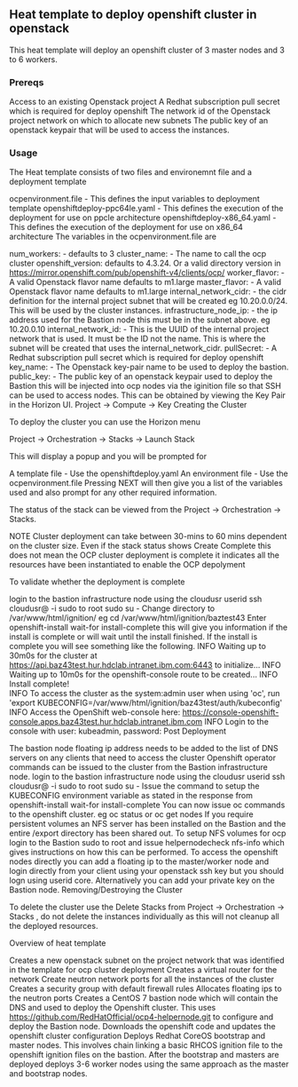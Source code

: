 ## Heat template to deploy openshift cluster in openstack

This heat template will deploy an openshift cluster of 3 master nodes and 3 to 6 workers.

### Prereqs

Access to an existing Openstack project
A Redhat subscription pull secret which is required for deploy openshift
The network id of the Openstack project network on which to allocate new subnets
The public key of an openstack keypair that will be used to access the instances.

### Usage

The Heat template consists of two files and environemnt file and a deployment template

ocpenvironment.file - This defines the input variables to deployment template
openshiftdeploy-ppc64le.yaml - This defines the execution of the deployment for use on ppcle architecture
openshiftdeploy-x86_64.yaml - This defines the execution of the deployment for use on x86_64 architecture
The variables in the ocpenvironment.file are

num_workers: - defaults to 3
cluster_name: - The name to call the ocp cluster
openshift_version: defaults to 4.3.24. Or a valid directory version in https://mirror.openshift.com/pub/openshift-v4/clients/ocp/
worker_flavor: - A valid Openstack flavor name defaults to m1.large
master_flavor: - A valid Openstack flavor name defaults to m1.large
internal_network_cidr: - the cidr definition for the internal project subnet that will be created eg 10.20.0.0/24. This will be used by the cluster instances.
infrastructure_node_ip: - the ip address used for the Bastion node this must be in the subnet above. eg 10.20.0.10
internal_network_id: - This is the UUID of the internal project network that is used. It must be the ID not the name. This is where the subnet will be created that uses the internal_network_cidr.
pullSecret: - A Redhat subscription pull secret which is required for deploy openshift
key_name: - The Openstack key-pair name to be used to deploy the bastion.
public_key: - The public key of an openstack keypair used to deploy the Bastion this will be injected into ocp nodes via the iginition file so that SSH can be used to access nodes. This can be obtained by viewing the Key Pair in the Horizon UI. Project -> Compute -> Key
Creating the Cluster

To deploy the cluster you can use the Horizon menu

Project -> Orchestration -> Stacks -> Launch Stack

This will display a popup and you will be prompted for

A template file - Use the openshiftdeploy.yaml
An environment file - Use the ocpenvironment.file
Pressing NEXT will then give you a list of the variables used and also prompt for any other required information.

The status of the stack can be viewed from the Project -> Orchestration -> Stacks.

NOTE Cluster deployment can take between 30-mins to 60 mins dependent on the cluster size. Even if the stack status shows Create Complete this does not mean the OCP cluster deployment is complete it indicates all the resources have been instantiated to enable the OCP depolyment

To validate whether the deployment is complete

login to the bastion infrastructure node using the cloudusr userid ssh cloudusr@<bastion ip> -i <your private key>
sudo to root sudo su -
Change directory to /var/www/html/ignition/ eg cd /var/www/html/ignition/baztest43
Enter openshift-install wait-for install-complete this will give you information if the install is complete or will wait until the install finished. If the install is complete you will see something like the following.
INFO Waiting up to 30m0s for the cluster at https://api.baz43test.hur.hdclab.intranet.ibm.com:6443 to initialize... 
INFO Waiting up to 10m0s for the openshift-console route to be created... 
INFO Install complete!                            
INFO To access the cluster as the system:admin user when using 'oc', run 'export KUBECONFIG=/var/www/html/ignition/baz43test/auth/kubeconfig' 
INFO Access the OpenShift web-console here: https://console-openshift-console.apps.baz43test.hur.hdclab.intranet.ibm.com 
INFO Login to the console with user: kubeadmin, password: <cluster password>
Post Deployment

The bastion node floating ip address needs to be added to the list of DNS servers on any clients that need to access the cluster
Openshift operator commands can be issued to the cluster from the Bastion infrastructure node.
login to the bastion infrastructure node using the cloudusr userid ssh cloudusr@<bastion ip> -i <your private key>
sudo to root sudo su -
Issue the command to setup the KUBECONFIG environment variable as stated in the response from openshift-install wait-for install-complete
You can now issue oc commands to the openshift cluster. eg oc status or oc get nodes
If you require persistent volumes an NFS server has been installed on the Bastion and the entire /export directory has been shared out. To setup NFS volumes for ocp login to the Bastion sudo to root and issue helpernodecheck nfs-info which gives instructions on how this can be performed.
To access the openshift nodes directly you can add a floating ip to the master/worker node and login directly from your client using your openstack ssh key but you should logn using userid core. Alternatively you can add your private key on the Bastion node.
Removing/Destroying the Cluster

To delete the cluster use the Delete Stacks from Project -> Orchestration -> Stacks , do not delete the instances individually as this will not cleanup all the deployed resources.

Overview of heat template

Creates a new openstack subnet on the project network that was identified in the template for ocp cluster deployment
Creates a virtual router for the network
Create neutron network ports for all the instances of the cluster
Creates a security group with default firewall rules
Allocates floating ips to the neutron ports
Creates a CentOS 7 bastion node which will contain the DNS and used to deploy the Openshift cluster. This uses https://github.com/RedHatOfficial/ocp4-helpernode.git to configure and deploy the Bastion node.
Downloads the openshift code and updates the openshift cluster configuration
Deploys Redhat CoreOS bootstrap and master nodes. This involves chain linking a basic RHCOS ignition file to the openshift ignition files on the bastion.
After the bootstrap and masters are deployed deploys 3-6 worker nodes using the same approach as the master and bootstrap nodes.
